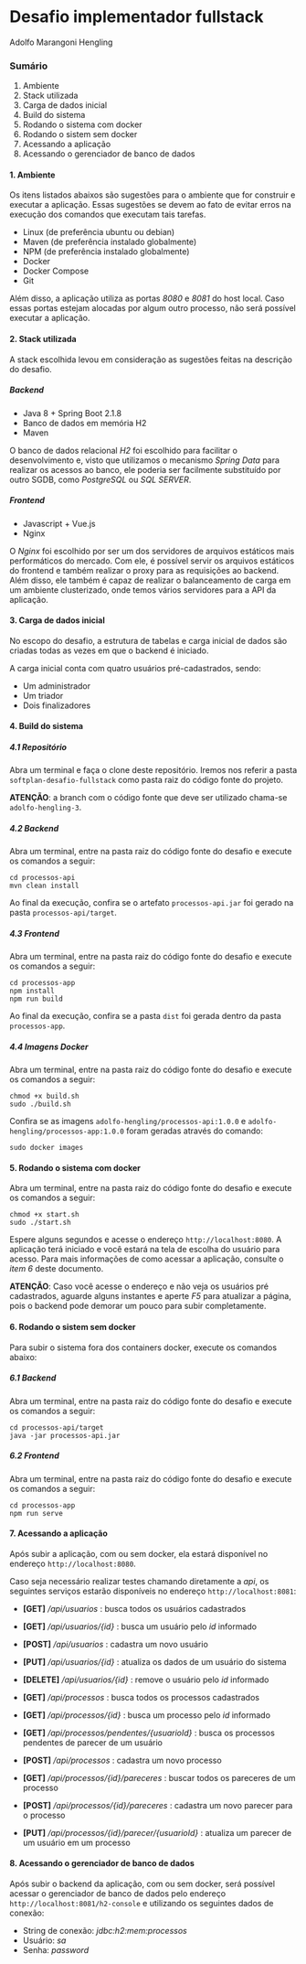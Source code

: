 # Desafio implementador fullstack
Adolfo Marangoni Hengling

### Sumário

1. Ambiente
2. Stack utilizada
3. Carga de dados inicial
4. Build do sistema
5. Rodando o sistema com docker
6. Rodando o sistem sem docker
7. Acessando a aplicação
8. Acessando o gerenciador de banco de dados 

#### 1. Ambiente 

Os itens listados abaixos são sugestões para o ambiente que for construir e executar a aplicação. Essas sugestões se 
devem ao fato de evitar erros na execução dos comandos que executam tais tarefas. 

- Linux (de preferência ubuntu ou debian)
- Maven (de preferência instalado globalmente)
- NPM (de preferência instalado globalmente)
- Docker
- Docker Compose
- Git

Além disso, a aplicação utiliza as portas *8080* e *8081* do host local. Caso essas portas estejam alocadas por algum
outro processo, não será possível executar a aplicação. 

#### 2. Stack utilizada

A stack escolhida levou em consideração as sugestões feitas na descrição do desafio. 

##### Backend

- Java 8 + Spring Boot 2.1.8
- Banco de dados em memória H2
- Maven

O banco de dados relacional *H2* foi escolhido para facilitar o desenvolvimento e, visto que utilizamos o mecanismo 
*Spring Data* para realizar os acessos ao banco, ele poderia ser facilmente substituído por outro SGDB, como 
*PostgreSQL* ou *SQL SERVER*.

##### Frontend

- Javascript + Vue.js
- Nginx

O *Nginx* foi escolhido por ser um dos servidores de arquivos estáticos mais performáticos do mercado. Com ele, é possível
servir os arquivos estáticos do frontend e também realizar o proxy para as requisições ao backend. Além disso, ele também
é capaz de realizar o balanceamento de carga em um ambiente clusterizado, onde temos vários servidores para a API 
da aplicação.

#### 3. Carga de dados inicial

No escopo do desafio, a estrutura de tabelas e carga inicial de dados são criadas todas as vezes em que o 
backend é iniciado.

A carga inicial conta com quatro usuários pré-cadastrados, sendo:

- Um administrador
- Um triador 
- Dois finalizadores 

#### 4. Build do sistema

##### 4.1 Repositório

Abra um terminal e faça o clone deste repositório. Iremos nos referir a pasta ```softplan-desafio-fullstack``` como
pasta raiz do código fonte do projeto. 

**ATENÇÃO**: a branch com o código fonte que deve ser utilizado chama-se ```adolfo-hengling-3```.

##### 4.2 Backend

Abra um terminal, entre na pasta raiz do código fonte do desafio e execute os comandos a seguir:

```$bash
cd processos-api
mvn clean install
```

Ao final da execução, confira se o artefato ```processos-api.jar``` foi gerado na pasta ```processos-api/target```.

##### 4.3 Frontend

Abra um terminal, entre na pasta raiz do código fonte do desafio e execute os comandos a seguir:

```$bash
cd processos-app
npm install
npm run build
```

Ao final da execução, confira se a pasta ```dist``` foi gerada dentro da pasta ```processos-app```. 

##### 4.4 Imagens Docker

Abra um terminal, entre na pasta raiz do código fonte do desafio e execute os comandos a seguir:

```$bash
chmod +x build.sh
sudo ./build.sh
```

Confira se as imagens ```adolfo-hengling/processos-api:1.0.0``` e ```adolfo-hengling/processos-app:1.0.0``` foram
geradas através do comando:

```$bash
sudo docker images
```

#### 5. Rodando o sistema com docker

Abra um terminal, entre na pasta raiz do código fonte do desafio e execute os comandos a seguir:

```$bash
chmod +x start.sh
sudo ./start.sh
```

Espere alguns segundos e acesse o endereço ```http://localhost:8080```. A aplicação terá iniciado e você estará na tela 
de escolha do usuário para acesso. Para mais informações de como acessar a aplicação, consulte o *item 6* deste documento.

**ATENÇÃO**: Caso você acesse o endereço e não veja os usuários pré cadastrados, aguarde alguns instantes e aperte 
*F5* para atualizar a página, pois o backend pode demorar um pouco para subir completamente.

#### 6. Rodando o sistem sem docker

Para subir o sistema fora dos containers docker, execute os comandos abaixo:

##### 6.1 Backend

Abra um terminal, entre na pasta raiz do código fonte do desafio e execute os comandos a seguir:

```$bash
cd processos-api/target
java -jar processos-api.jar
```

##### 6.2 Frontend

Abra um terminal, entre na pasta raiz do código fonte do desafio e execute os comandos a seguir:

```$bash
cd processos-app
npm run serve
```

#### 7. Acessando a aplicação

Após subir a aplicação, com ou sem docker, ela estará disponível no endereço ```http://localhost:8080```.

Caso seja necessário realizar testes chamando diretamente a *api*, os seguintes serviços estarão disponíveis no endereço
```http://localhost:8081```:

- **[GET]** */api/usuarios* : busca todos os usuários cadastrados
- **[GET]** */api/usuarios/{id}* : busca um usuário pelo *id* informado
- **[POST]** */api/usuarios* : cadastra um novo usuário
- **[PUT]** */api/usuarios/{id}* : atualiza os dados de um usuário do sistema
- **[DELETE]** */api/usuarios/{id}* : remove o usuário pelo *id* informado


- **[GET]** */api/processos* : busca todos os processos cadastrados
- **[GET]** */api/processos/{id}* : busca um processo pelo *id* informado
- **[GET]** */api/processos/pendentes/{usuarioId}* : busca os processos pendentes de parecer de um usuário
- **[POST]** */api/processos* : cadastra um novo processo
- **[GET]** */api/processos/{id}/pareceres* : buscar todos os pareceres de um processo
- **[POST]** */api/processos/{id}/pareceres* : cadastra um novo parecer para o processo
- **[PUT]** */api/processos/{id}/parecer/{usuarioId}* : atualiza um parecer de um usuário em um processo


#### 8. Acessando o gerenciador de banco de dados

Após subir o backend da aplicação, com ou sem docker, será possível acessar o gerenciador de banco de dados pelo 
endereço ```http://localhost:8081/h2-console``` e utilizando os seguintes dados de conexão:

- String de conexão: *jdbc:h2:mem:processos* 
- Usuário: *sa*
- Senha: *password*